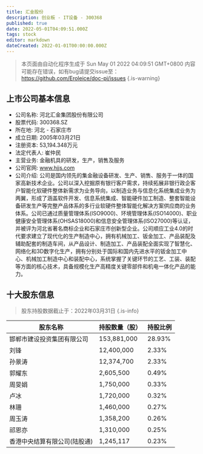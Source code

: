 ```yaml
---
title: 汇金股份
description: 创业板 - IT设备 - 300368
published: true
date: 2022-05-01T04:09:51.000Z
tags: stock
editor: markdown
dateCreated: 2022-01-01T00:00:00.000Z
---
```


> 本页面由自动化程序生成于 Sun May 01 2022 04:09:51 GMT+0800
> 内容可能存在错误，如有bug请提交issue至：https://github.com/Eroleice/doc-pi/issues
{.is-warning}

## 上市公司基本信息
- 公司名称: 河北汇金集团股份有限公司
- 股票代码: 300368.SZ
- 所在地: 河北 - 石家庄市
- 成立日期: 2005年03月21日
- 注册资本: 53,194.348万元
- 法定代表人: 崔仲民
- 主营业务: 金融机具的研发，生产，销售及服务
- 公司官网: www.hjjs.com
- 公司介绍: 公司是国内领先的集金融设备研发、生产、销售、服务于一体的国家高新技术企业。公司以深入挖掘原有银行客户需求，持续拓展非银行政企客户智能化软硬件整体新需求为业务导向，以制造业务与信息化系统集成业务为两翼，形成了涵盖软件开发、信息系统集成、智能硬件加工制造、整套智能设备研发生产等完整产品体系的多行业软硬件整体智能化解决方案供应商的业务体系。公司已通过质量管理体系(ISO9000)、环境管理体系(ISO14000)、职业健康安全管理体系(OHSAS18000)和信息安全管理体系(ISO27000)等认证，并被评为河北省著名商标企业和石家庄市创新型企业。公司顺应工业4.0的时代要求建立了现代化的生产制造中心，拥有机械加工、钣金加工、产品装配及辅助配套的制造车间，从产品设计、制造加工、产品装配全面实现了智慧化、网络化和3D数字化生产，拥有分别处于国际和国内先进水平的钣金加工中心、机械加工制造中心和装配中心，系统掌握了关键环节的工艺、工装、装配等方面的核心技术，具备规模化生产高精度关键零部件和机电一体化产品的能力。


## 十大股东信息
> 股东持股数据截止于：2022年03月31日
{.is-info}

| 股东名称 | 持股数量（股） | 持股比例 |
| --- | --- | --- |
| 邯郸市建设投资集团有限公司 | 153,881,000 | 28.93% |
| 刘锋 | 12,400,000 | 2.33% |
| 孙景涛 | 12,374,700 | 2.33% |
| 郭耀东 | 2,605,500 | 0.49% |
| 周旻娟 | 1,750,000 | 0.33% |
| 卢冰 | 1,720,000 | 0.32% |
| 林珊 | 1,460,000 | 0.27% |
| 周玉涛 | 1,358,200 | 0.26% |
| 祁恩亦 | 1,310,000 | 0.25% |
| 香港中央结算有限公司(陆股通) | 1,245,117 | 0.23% |




